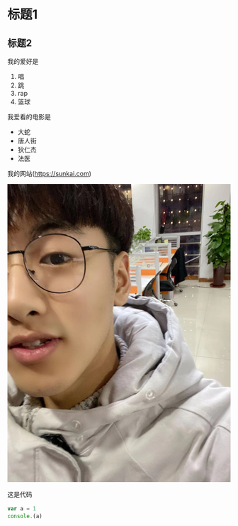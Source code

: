 # 标题1
## 标题2

我的爱好是 
1. 唱
2. 跳
3. rap
4. 篮球


我爱看的电影是

* 大蛇
* 唐人街
* 狄仁杰
* 法医
  
我的网站(https://sunkai.com)

![一张图片](1.jpg)

  这是代码

  ```javascript
  var a = 1
  console.(a)
  ```
